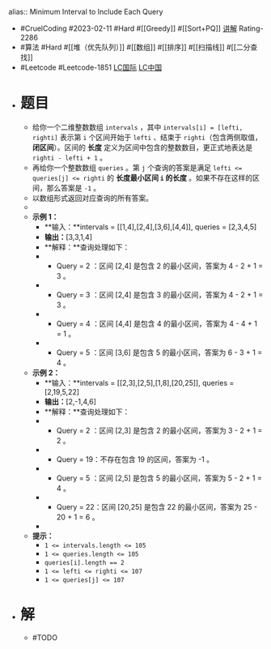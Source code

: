 alias:: Minimum Interval to Include Each Query

- #CruelCoding #2023-02-11 #Hard #[[Greedy]] #[[Sort+PQ]] [讲解](https://youtu.be/v5U-vodNfis) Rating-2286
- #算法 #Hard #[[堆（优先队列）]] #[[数组]] #[[排序]] #[[扫描线]] #[[二分查找]]
- #Leetcode #Leetcode-1851 [LC国际](https://leetcode.com/problems/minimum-interval-to-include-each-query/) [LC中国](https://leetcode.cn/problems/minimum-interval-to-include-each-query/)
- # 题目
	- 给你一个二维整数数组 `intervals` ，其中 `intervals[i] = [lefti, righti]` 表示第 `i` 个区间开始于 `lefti` 、结束于 `righti`（包含两侧取值，**闭区间**）。区间的 **长度** 定义为区间中包含的整数数目，更正式地表达是 `righti - lefti + 1` 。
	- 再给你一个整数数组 `queries` 。第 `j` 个查询的答案是满足 `lefti <= queries[j] <= righti` 的 **长度最小区间 `i` 的长度** 。如果不存在这样的区间，那么答案是 `-1` 。
	- 以数组形式返回对应查询的所有答案。
	-
	- **示例 1：**
		- **输入：**intervals = [[1,4],[2,4],[3,6],[4,4]], queries = [2,3,4,5]
		- **输出：**[3,3,1,4]
		- **解释：**查询处理如下：
		- - Query = 2 ：区间 [2,4] 是包含 2 的最小区间，答案为 4 - 2 + 1 = 3 。
		- - Query = 3 ：区间 [2,4] 是包含 3 的最小区间，答案为 4 - 2 + 1 = 3 。
		- - Query = 4 ：区间 [4,4] 是包含 4 的最小区间，答案为 4 - 4 + 1 = 1 。
		- - Query = 5 ：区间 [3,6] 是包含 5 的最小区间，答案为 6 - 3 + 1 = 4 。
	- **示例 2：**
		- **输入：**intervals = [[2,3],[2,5],[1,8],[20,25]], queries = [2,19,5,22]
		- **输出：**[2,-1,4,6]
		- **解释：**查询处理如下：
		- - Query = 2 ：区间 [2,3] 是包含 2 的最小区间，答案为 3 - 2 + 1 = 2 。
		- - Query = 19：不存在包含 19 的区间，答案为 -1 。
		- - Query = 5 ：区间 [2,5] 是包含 5 的最小区间，答案为 5 - 2 + 1 = 4 。
		- - Query = 22：区间 [20,25] 是包含 22 的最小区间，答案为 25 - 20 + 1 = 6 。
		-
	- **提示：**
		- `1 <= intervals.length <= 105`
		- `1 <= queries.length <= 105`
		- `queries[i].length == 2`
		- `1 <= lefti <= righti <= 107`
		- `1 <= queries[j] <= 107`
- # 解
	- #TODO